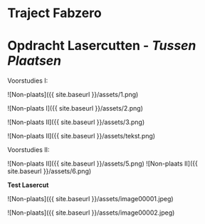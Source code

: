 # Traject Fabzero



# **Opdracht Lasercutten** - *Tussen Plaatsen*

Voorstudies I: 

![Non-plaats]({{ site.baseurl }}/assets/1.png)

![Non-plaats I]({{ site.baseurl }}/assets/2.png)

![Non-plaats II]({{ site.baseurl }}/assets/3.png)

![Non-plaats II]({{ site.baseurl }}/assets/tekst.png)

Voorstudies II:

![Non-plaats II]({{ site.baseurl }}/assets/5.png)
![Non-plaats II]({{ site.baseurl }}/assets/6.png)

**Test Lasercut**

![Non-plaats]({{ site.baseurl }}/assets/image00001.jpeg)

![Non-plaats]({{ site.baseurl }}/assets/image00002.jpeg)
